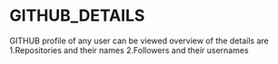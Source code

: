 # GITHUB_DETAILS
GITHUB profile of any user can be viewed
overview of the details are
 1.Repositories and their names
 2.Followers and their usernames

